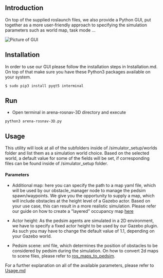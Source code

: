 ## Introduction
On top of the supplied roslaunch files, we also provide a Python GUI, put together as a more user-friendly approach to specifying the simulation parameters such as world map, task mode ...

![Picture of GUI](https://i.ibb.co/3C4XZjx/Screenshot-20211020-184556.png)
## Installation
In order to use our GUI please follow the installation steps in Installation.md. On top of that make sure you have these Python3 packages available on your system.

    $ sudo pip3 install pyqt5 interminal
    
## Run

  - Open terminal in arena-rosnav-3D directory and execute
  ``` 
python3 arena-rosnav-3D.py
  ```  

## Usage

This utility will look at all of the subfolders inside of /simulator_setup/worlds folder and list them as a simulation world choice.
Based on the selected world, a default value for some of the fields will be set, if corresponding files can be found inside of /simulator_setup folder. 

#### Parameters
- Additional map: here you can specify the path to a map yaml file, which will be used by our obstacle_manager node to manage the pedsim spawn/waypoints.
We give you the opportunity to supply a map, which will include obstacles at the height level of a Gazebo actor. Based on your use case, this can result in a more realistic simulation.
Please refer our guide on how to create a "layered" occupancy map [here](https://github.com/Jacenty00/gazebo_ros_2Dmap_plugin)

- Actor height: As the pedsim agents are simulated in a 2D environment, we have to specify a fixed actor height to be used by our Gazebo plugin. As such you may have to change the default value of 1.1, depending on your Gazebo world.

- Pedsim scene: xml file, which determines the position of obstacles to be considered by pedsim during the simulation. On how to convert 2d maps to scene files, please refer to [ros_maps_to_pedsim](https://github.com/fverdoja/ros_maps_to_pedsim).

For a further explanation on all of the available parameters, please refer to [Usage.md](docs/Usage.md)
